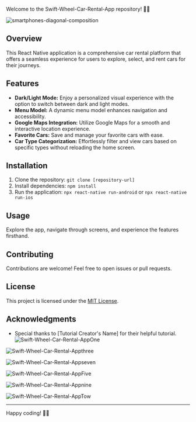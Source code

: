 Welcome to the Swift-Wheel-Car-Rental-App repository! 🚗✨

![smartphones-diagonal-composition](https://github.com/daha40/Swift-Wheel-Car-Rental-App/assets/64675525/ddf454d9-142c-47b4-a815-db8e42241fe7)

## Overview

This React Native application is a comprehensive car rental platform that offers a seamless experience for users to explore, select, and rent cars for their journeys.

## Features

- **Dark/Light Mode:** Enjoy a personalized visual experience with the option to switch between dark and light modes.
- **Menu Model:** A dynamic menu model enhances navigation and accessibility.
- **Google Maps Integration:** Utilize Google Maps for a smooth and interactive location experience.
- **Favorite Cars:** Save and manage your favorite cars with ease.
- **Car Type Categorization:** Effortlessly filter and view cars based on specific types without reloading the home screen.

## Installation

1. Clone the repository: `git clone [repository-url]`
2. Install dependencies: `npm install`
3. Run the application: `npx react-native run-android` or `npx react-native run-ios`

## Usage

Explore the app, navigate through screens, and experience the features firsthand.

## Contributing

Contributions are welcome! Feel free to open issues or pull requests.

## License

This project is licensed under the [MIT License](LICENSE).

## Acknowledgments

- Special thanks to [Tutorial Creator's Name] for their helpful tutorial.
![Swift-Wheel-Car-Rental-AppOne](https://github.com/daha40/Swift-Wheel-Car-Rental-App/assets/64675525/52e03bde-a37f-4e31-b00b-9018441080cf)

![Swift-Wheel-Car-Rental-Appthree](https://github.com/daha40/Swift-Wheel-Car-Rental-App/assets/64675525/492cb71d-8de2-4f6f-adbf-e126811e2f6a)

![Swift-Wheel-Car-Rental-Appseven](https://github.com/daha40/Swift-Wheel-Car-Rental-App/assets/64675525/9e4b0980-3f18-45d0-9c92-dd1b778e305b)

![Swift-Wheel-Car-Rental-AppFive](https://github.com/daha40/Swift-Wheel-Car-Rental-App/assets/64675525/2417c66e-276d-4992-9916-deda0b309c9a)

![Swift-Wheel-Car-Rental-Appnine](https://github.com/daha40/Swift-Wheel-Car-Rental-App/assets/64675525/56cae981-c7d1-44bb-be48-669619bb63a7)

![Swift-Wheel-Car-Rental-AppTow](https://github.com/daha40/Swift-Wheel-Car-Rental-App/assets/64675525/2b7ad3ef-57b1-4b46-a342-7930210d21e5)

---

Happy coding! 🚀🔧


